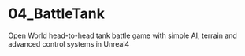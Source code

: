 # 04_BattleTank
Open World head-to-head tank battle game with simple AI, terrain and advanced control systems in Unreal4
